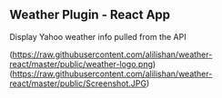 ## Weather Plugin - React App

Display Yahoo weather info pulled from the API 

(https://raw.githubusercontent.com/alilishan/weather-react/master/public/weather-logo.png)
(https://raw.githubusercontent.com/alilishan/weather-react/master/public/Screenshot.JPG)

